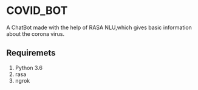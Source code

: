 # COVID_BOT
A ChatBot made with the help of RASA NLU,which gives basic information about the corona virus.
## Requiremets
1. Python 3.6
2. rasa 
3. ngrok


